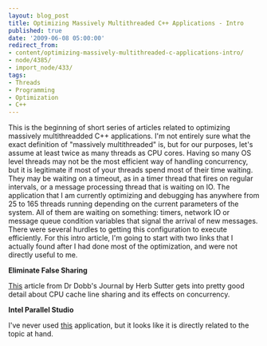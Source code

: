 ```yaml
---
layout: blog_post
title: Optimizing Massively Multithreaded C++ Applications - Intro
published: true
date: '2009-06-08 05:00:00'
redirect_from:
- content/optimizing-massively-multithreaded-c-applications-intro/
- node/4385/
- import_node/433/
tags:
- Threads
- Programming
- Optimization
- C++
---
```


This is the beginning of short series of articles related to optimizing massively multithreadded C++ applications. I'm not entirely sure what the exact definition of "massively multithreaded" is, but for our purposes, let's assume at least twice as many threads as CPU cores. Having so many OS level threads may not be the most efficient way of handling concurrency, but it is legitimate if most of your threads spend most of their time waiting. They may be waiting on a timeout, as in a timer thread that fires on regular intervals, or a message processing thread that is waiting on IO. The application that I am currently optimizing and debugging has anywhere from 25 to 165 threads running depending on the current parameters of the system. All of them are waiting on something: timers, network IO or message queue condition variables that signal the arrival of new messages. There were several hurdles to getting this configuration to execute efficiently. For this intro article, I'm going to start with two links that I actually found after I had done most of the optimization, and were not directly useful to me. 

**Eliminate False Sharing** 

[This](http://www.ddj.com/go-parallel/article/showArticle.jhtmlarticleID=217500206&pgno=4&queryText=) article from Dr Dobb's Journal by Herb Sutter gets into pretty good detail about CPU cache line sharing and its effects on concurrency. 

**Intel Parallel Studio** 

I've never used [this](http://software.intel.com/en-us/intel-parallel-studio-home/) application, but it looks like it is directly related to the topic at hand.
